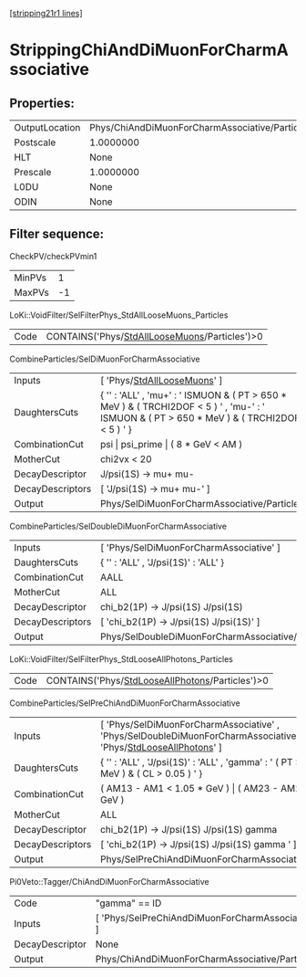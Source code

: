 [[stripping21r1 lines]](./stripping21r1-index)

# StrippingChiAndDiMuonForCharmAssociative

## Properties:

|                |                                                |
|----------------|------------------------------------------------|
| OutputLocation | Phys/ChiAndDiMuonForCharmAssociative/Particles |
| Postscale      | 1.0000000                                      |
| HLT            | None                                           |
| Prescale       | 1.0000000                                      |
| L0DU           | None                                           |
| ODIN           | None                                           |

## Filter sequence:

CheckPV/checkPVmin1

|        |     |
|--------|-----|
| MinPVs | 1   |
| MaxPVs | -1  |

LoKi::VoidFilter/SelFilterPhys_StdAllLooseMuons_Particles

|      |                                                                                                    |
|------|----------------------------------------------------------------------------------------------------|
| Code | CONTAINS('Phys/[StdAllLooseMuons](./stripping21r1-commonparticles-stdallloosemuons)/Particles')\>0 |

CombineParticles/SelDiMuonForCharmAssociative

|                  |                                                                                                                                                  |
|------------------|--------------------------------------------------------------------------------------------------------------------------------------------------|
| Inputs           | [ 'Phys/[StdAllLooseMuons](./stripping21r1-commonparticles-stdallloosemuons)' ]                                                                |
| DaughtersCuts    | { '' : 'ALL' , 'mu+' : ' ISMUON & ( PT \> 650 \* MeV ) & ( TRCHI2DOF \< 5 ) ' , 'mu-' : ' ISMUON & ( PT \> 650 \* MeV ) & ( TRCHI2DOF \< 5 ) ' } |
| CombinationCut   | psi \| psi_prime \| ( 8 \* GeV \< AM )                                                                                                           |
| MotherCut        | chi2vx \< 20                                                                                                                                     |
| DecayDescriptor  | J/psi(1S) -\> mu+ mu-                                                                                                                            |
| DecayDescriptors | [ 'J/psi(1S) -\> mu+ mu-' ]                                                                                                                    |
| Output           | Phys/SelDiMuonForCharmAssociative/Particles                                                                                                      |

CombineParticles/SelDoubleDiMuonForCharmAssociative

|                  |                                                   |
|------------------|---------------------------------------------------|
| Inputs           | [ 'Phys/SelDiMuonForCharmAssociative' ]         |
| DaughtersCuts    | { '' : 'ALL' , 'J/psi(1S)' : 'ALL' }              |
| CombinationCut   | AALL                                              |
| MotherCut        | ALL                                               |
| DecayDescriptor  | chi_b2(1P) -\> J/psi(1S) J/psi(1S)                |
| DecayDescriptors | [ 'chi_b2(1P) -\> J/psi(1S) J/psi(1S)' ]        |
| Output           | Phys/SelDoubleDiMuonForCharmAssociative/Particles |

LoKi::VoidFilter/SelFilterPhys_StdLooseAllPhotons_Particles

|      |                                                                                                        |
|------|--------------------------------------------------------------------------------------------------------|
| Code | CONTAINS('Phys/[StdLooseAllPhotons](./stripping21r1-commonparticles-stdlooseallphotons)/Particles')\>0 |

CombineParticles/SelPreChiAndDiMuonForCharmAssociative

|                  |                                                                                                                                                                         |
|------------------|-------------------------------------------------------------------------------------------------------------------------------------------------------------------------|
| Inputs           | [ 'Phys/SelDiMuonForCharmAssociative' , 'Phys/SelDoubleDiMuonForCharmAssociative' , 'Phys/[StdLooseAllPhotons](./stripping21r1-commonparticles-stdlooseallphotons)' ] |
| DaughtersCuts    | { '' : 'ALL' , 'J/psi(1S)' : 'ALL' , 'gamma' : ' ( PT \> 400 \* MeV ) & ( CL \> 0.05 ) ' }                                                                              |
| CombinationCut   | ( AM13 - AM1 \< 1.05 \* GeV ) \| ( AM23 - AM2 \< 1.05 \* GeV )                                                                                                          |
| MotherCut        | ALL                                                                                                                                                                     |
| DecayDescriptor  | chi_b2(1P) -\> J/psi(1S) J/psi(1S) gamma                                                                                                                                |
| DecayDescriptors | [ 'chi_b2(1P) -\> J/psi(1S) J/psi(1S) gamma ' ]                                                                                                                       |
| Output           | Phys/SelPreChiAndDiMuonForCharmAssociative/Particles                                                                                                                    |

Pi0Veto::Tagger/ChiAndDiMuonForCharmAssociative

|                 |                                                    |
|-----------------|----------------------------------------------------|
| Code            | "gamma" == ID                                      |
| Inputs          | [ 'Phys/SelPreChiAndDiMuonForCharmAssociative' ] |
| DecayDescriptor | None                                               |
| Output          | Phys/ChiAndDiMuonForCharmAssociative/Particles     |
